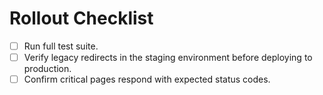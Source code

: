 # Rollout Checklist

- [ ] Run full test suite.
- [ ] Verify legacy redirects in the staging environment before deploying to production.
- [ ] Confirm critical pages respond with expected status codes.
